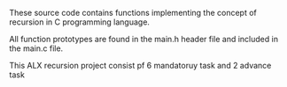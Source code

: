 These source code contains functions implementing the concept of recursion in C programming language.

All function prototypes are found in the main.h header file and included in the main.c file.

This ALX recursion project consist pf 6 mandatoruy task and 2 advance task
